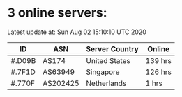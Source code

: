 # 3 online servers:

Latest update at: Sun Aug 02 15:10:10 UTC 2020

| ID | ASN | Server Country | Online |
| -- | --- | -------------- | ------ |
| #.D09B | AS174 | United States | 139 hrs |
| #.7F1D | AS63949 | Singapore | 126 hrs |
| #.770F | AS202425 | Netherlands | 1 hrs |

